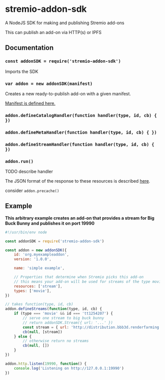 # stremio-addon-sdk

A NodeJS SDK for making and publishing Stremio add-ons

This can publish an add-on via HTTP(s) or IPFS


## Documentation

### `const addonSDK = require('stremio-addon-sdk')`

Imports the SDK

### `var addon = new addonSDK(manifest)`

Creates a new ready-to-publish add-on with a given manifest. 

[Manifest is defined here.](docs/api/manifest.md)

### `addon.defineCatalogHandler(function handler(type, id, cb) { })`

### `addon.defineMetaHandler(function handler(type, id, cb) { })`

### `addon.defineStreamHandler(function handler(type, id, cb) { })`

### `addon.run()`

TODO describe handler

The JSON format of the response to these resources is described [here]().


consider `addon.precache()`

## Example

**This arbitrary example creates an add-on that provides a stream for Big Buck Bunny and publishes it on port 19990**

```javascript
#!/usr/bin/env node

const addonSDK = require('stremio-addon-sdk')

const addon = new addonSDK({
	id: 'org.myexampleaddon',
	version: '1.0.0',

	name: 'simple example',

	// Properties that determine when Stremio picks this add-on
	// this means your add-on will be used for streams of the type movie
	resources: ['stream'],
	types: ['movie'],
})

// takes function(type, id, cb)
addon.defineStreams(function(type, id, cb) {
	if (type === 'movie' && id === 'tt1254207') {
		// serve one stream to big buck bunny
		// return addonSDK.Stream({ url: '...' })
		const stream = { url: 'http://distribution.bbb3d.renderfarming.net/video/mp4/bbb_sunflower_1080p_30fps_normal.mp4' }
		cb(null, [stream])
	} else {
		// otherwise return no streams
		cb(null, [])
	}
})

addon.http.listen(19990, function() {
	console.log('Listening on http://127.0.0.1:19990')
})

```